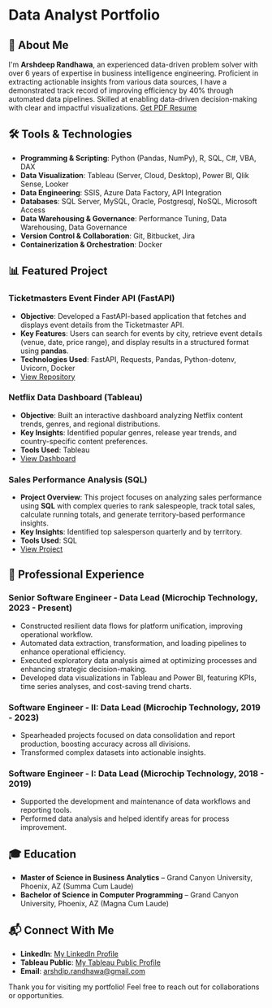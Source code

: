 # Data Analyst Portfolio

## 📌 About Me

I'm **Arshdeep Randhawa**, an experienced data-driven problem solver with over 6 years of expertise in business intelligence engineering. Proficient in extracting actionable insights from various data sources, I have a demonstrated track record of improving efficiency by 40% through automated data pipelines. Skilled at enabling data-driven decision-making with clear and impactful visualizations. [Get PDF Resume](https://github.com/arshrandhawa/portfolio/blob/main/Arshdeep_Randhawa_Resume.pdf)

## 🛠️ Tools & Technologies

- **Programming & Scripting**: Python (Pandas, NumPy), R, SQL, C#, VBA, DAX
- **Data Visualization**: Tableau (Server, Cloud, Desktop), Power BI, Qlik Sense, Looker
- **Data Engineering**: SSIS, Azure Data Factory, API Integration
- **Databases**: SQL Server, MySQL, Oracle, Postgresql, NoSQL, Microsoft Access
- **Data Warehousing & Governance**: Performance Tuning, Data Warehousing, Data Governance
- **Version Control & Collaboration**: Git, Bitbucket, Jira
- **Containerization & Orchestration**: Docker

## 📊 Featured Project

### **Ticketmasters Event Finder API (FastAPI)**  

- **Objective**: Developed a FastAPI-based application that fetches and displays event details from the Ticketmaster API.  
- **Key Features**: Users can search for events by city, retrieve event details (venue, date, price range), and display results in a structured format using **pandas**.  
- **Technologies Used**: FastAPI, Requests, Pandas, Python-dotenv, Uvicorn, Docker
- [View Repository](https://github.com/arshrandhawa/portfolio/tree/main/Python/TicketmastersEventFinderAPI)

### **Netflix Data Dashboard (Tableau)**

- **Objective**: Built an interactive dashboard analyzing Netflix content trends, genres, and regional distributions.
- **Key Insights**: Identified popular genres, release year trends, and country-specific content preferences.
- **Tools Used**: Tableau 
- [View Dashboard](https://public.tableau.com/app/profile/arshdeep.randhawa6351/viz/NetflixAnalysis_17389690500210/Dashboard1)

### **Sales Performance Analysis (SQL)**

- **Project Overview**: This project focuses on analyzing sales performance using **SQL** with complex queries to rank salespeople, track total sales, calculate running totals, and generate territory-based performance insights. 
- **Key Insights**: Identified top salesperson quarterly and by territory.
- **Tools Used**: SQL 
- [View Project](https://github.com/arshrandhawa/portfolio/tree/main/SQL/SalesPerformanceAnalysis/SalesPerformanceViewByArsh.sql)  


## 🚀 Professional Experience

### **Senior Software Engineer - Data Lead** (Microchip Technology, 2023 - Present)

- Constructed resilient data flows for platform unification, improving operational workflow.
- Automated data extraction, transformation, and loading pipelines to enhance operational efficiency.
- Executed exploratory data analysis aimed at optimizing processes and enhancing strategic decision-making.
- Developed data visualizations in Tableau and Power BI, featuring KPIs, time series analyses, and cost-saving trend charts.

### **Software Engineer - II: Data Lead** (Microchip Technology, 2019 - 2023)

- Spearheaded projects focused on data consolidation and report production, boosting accuracy across all divisions.
- Transformed complex datasets into actionable insights.

### **Software Engineer - I: Data Lead** (Microchip Technology, 2018 - 2019)

- Supported the development and maintenance of data workflows and reporting tools.
- Performed data analysis and helped identify areas for process improvement.

## 🎓 Education

- **Master of Science in Business Analytics** – Grand Canyon University, Phoenix, AZ (Summa Cum Laude)
- **Bachelor of Science in Computer Programming** – Grand Canyon University, Phoenix, AZ (Magna Cum Laude)

## 📬 Connect With Me

- **LinkedIn**: [My LinkedIn Profile](https://www.linkedin.com/in/arshrandhawa11/)
- **Tableau Public**: [My Tableau Public Profile](https://public.tableau.com/app/profile/arshdeep.randhawa6351/vizzes)
- **Email**: [arshdip.randhawa@gmail.com](mailto:arshdip.randhawa@gmail.com)

Thank you for visiting my portfolio! Feel free to reach out for collaborations or opportunities.

